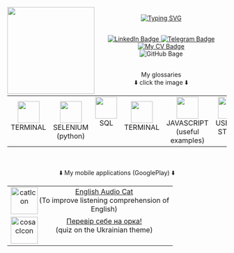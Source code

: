 <!-- <p align="center">:octocat: <a href="https://git.io/typing-svg"><img src="https://readme-typing-svg.demolab.com?font=Ubuntu+Mono&weight=600&pause=1000000&color=EFB700&center=true&vCenter=true&width=250&height=60&lines=Hey!+What's+up!;" align="center" alt="Typing SVG" /></a></p> -->
<p align="center"
<div id="header" >
<img src="https://user-images.githubusercontent.com/125083041/220283470-1202d530-841a-42f4-83ba-127c4546d0ba.gif" align="left" width="200" height="200" >
<br><a href="https://git.io/typing-svg"><img src="https://readme-typing-svg.demolab.com?font=Fira+Code&size=17&duration=700&pause=10&color=337dc0&multiline=true&repeat=false&width=500&height=150&lines=Hey!+What's+up!+;I'm+George+Dombrovskyi.;Here+I+keep+a+small+glossaries+just+for+myself.;But+if+you+are+looking+for+QA+Engineer%2C;you+can+check+my+CV+and+write+to+me;using+the+links+below!" alt="Typing SVG" /></a>
</div>
<br>
<br>
<div id="badges" align="center">
  <a href="https://www.linkedin.com/in/george-dombrovskyi/">
    <img src="https://img.shields.io/badge/LinkedIn-blue?style=for-the-badge&logo=linkedin&logoColor=white" alt="LinkedIn Badge"/>
  </a>
  <a href="https://t.me/iseemygoal">
    <img src="https://img.shields.io/badge/Telegram-blue?style=for-the-badge&logo=telegram&logoColor=white" alt="Telegram Badge"/>
  </a>
  <a href="https://sites.google.com/view/qa-engineer-cv">
    <img src="https://img.shields.io/badge/My CV-blue?style=for-the-badge&logo=internet&logoColor=white" alt="My CV Badge"/>
  </a>
</div>
<div id="badges" align="center">
    <img src="https://komarev.com/ghpvc/?username=GeorgeDombrovskyi&style=flat-square&color=blue" alt="GitHub Bage"/>
</div>
</p>


 <p align="center"><br>My glossaries<br>
               ⬇️ click the image ⬇️</p>
<p align="center">
  <table align="center">
  <tr>
      <td align="center">
  <a href="https://github.com/GeorgeDombrovskyi/Terminal_gls">
        <img src="https://user-images.githubusercontent.com/125083041/220153229-0fb3a56f-0d9e-409a-a43f-e05dd64fa199.png" 
          width="50" height="50">
      </a> 
        <br>TERMINAL<br></br> </td>
             <td align="center">
  <a href="https://github.com/GeorgeDombrovskyi/selenium_python/tree/main/ChromeDriver">
        <img src="https://user-images.githubusercontent.com/125083041/227162112-08622c8c-4810-4669-abb0-9c1cb02b1873.png" width="50" height="50"> </a> 
             <br>SELENIUM <br>(python)</br> </td>   
                        <td align="center">
  <a href="https://github.com/GeorgeDombrovskyi/SQL_gls">
        <img src="https://user-images.githubusercontent.com/125083041/220153216-9514190e-719b-403b-8248-0eff23ab96be.png" width="50px" height="50px"> </a> 
             <br> SQL <br> &ensp;&ensp;&ensp;&ensp;  &ensp;&ensp;&ensp;&ensp;&ensp;&ensp;   </br> </td> 
                   <td align="center">
  <a href="https://github.com/GeorgeDombrovskyi/Terminal_gls">
        <img src="https://user-images.githubusercontent.com/125083041/220153229-0fb3a56f-0d9e-409a-a43f-e05dd64fa199.png" 
          width="50" height="50">
      </a> 
        <br>TERMINAL<br></br> </td>
                              <td align="center">
  <a href="https://github.com/GeorgeDombrovskyi/Javascript">
        <img src="https://user-images.githubusercontent.com/125083041/220153207-5778d7a9-f32c-42f0-8bc3-ffe49e2e09ba.png" width="50" height="50"> </a> 
             <br>JAVASCRIPT <br>(useful examples)</br> </td>     
                 <td align="center">
  <a href="https://github.com/GeorgeDombrovskyi/Useful_Stuff">
        <img src="https://user-images.githubusercontent.com/125083041/220153233-cd8f3fd3-5cca-4f51-80fd-9e7116ef9e34.png" width="50" height="50"> </a> 
             <br>USEFUL STUFF<br></br> </td>        
             </tr>
    </table>
        <p align="center"><br><br>
               ⬇️ My mobile applications (GooglePlay) ⬇️</p>
</p>










 
<p align="center">
    <table align="center">
  <tr>
      <td align="center">
          <a href="https://play.google.com/store/apps/details?id=com.DombrovApp.english_audio_cat">
<img width="62" alt="catIcon" align="left" src="https://user-images.githubusercontent.com/125083041/221374028-444cddfd-342f-4173-b9d4-bd367ab41c0d.png"></a>
        <a href="https://play.google.com/store/apps/details?id=com.DombrovApp.english_audio_cat">
          English Audio Cat</a> <br> (To improve listening comprehension of English)
    </td>
  <tr>
      <td align="center">
                  <a href="https://play.google.com/store/apps/details?id=com.DombrovApp.test_yourself_for_orc">
<img width="62" alt="cosacIcon" align="left" src="https://user-images.githubusercontent.com/125083041/221374029-3c1d7b26-8e3c-4181-aeff-05f5f724aac1.png"> </a>
                  <a href="https://play.google.com/store/apps/details?id=com.DombrovApp.test_yourself_for_orc">
                    Перевір  себе на орка!</a> <br> (quiz on the Ukrainian theme)</td>
        </tr>
        </td>
        </table>
</p> 


